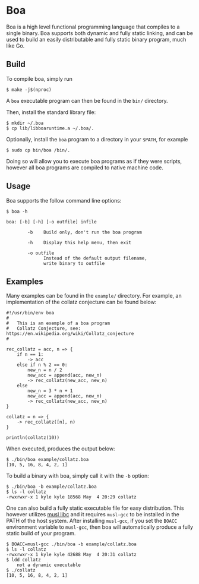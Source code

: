 # Boa

Boa is a high level functional programming language that compiles to a single
binary. Boa supports both dynamic and fully static linking, and can be used to
build an easily distributable and fully static binary program, much like Go.

## Build

To compile boa, simply run

```
$ make -j$(nproc)
```

A `boa` executable program can then be found in the `bin/` directory.

Then, install the standard library file:

```
$ mkdir ~/.boa
$ cp lib/libboaruntime.a ~/.boa/.
```

Optionally, install the `boa` program to a directory in your `$PATH`, for
example

```
$ sudo cp bin/boa /bin/.
```

Doing so will allow you to execute boa programs as if they were scripts, however
all boa programs are compiled to native machine code.

## Usage

Boa supports the follow command line options:

```
$ boa -h

boa: [-b] [-h] [-o outfile] infile

        -b    Build only, don't run the boa program

        -h    Display this help menu, then exit

        -o outfile
              Instead of the default output filename,
              write binary to outfile
```

## Examples

Many examples can be found in the `example/` directory. For example, an
implementation of the collatz conjecture can be found below:

```
#!/usr/bin/env boa
#
#   This is an exemple of a boa program
#   Collatz Conjecture, see: https://en.wikipedia.org/wiki/Collatz_conjecture
#

rec_collatz = acc, n => {
    if n == 1:
        -> acc
    else if n % 2 == 0:
        new_n = n / 2
        new_acc = append(acc, new_n)
        -> rec_collatz(new_acc, new_n)
    else
        new_n = 3 * n + 1
        new_acc = append(acc, new_n)
        -> rec_collatz(new_acc, new_n)
}

collatz = n => {
    -> rec_collatz([n], n)
}

println(collatz(10))
```

When executed, produces the output below:

```
$ ./bin/boa example/collatz.boa
[10, 5, 16, 8, 4, 2, 1]
```

To build a binary with boa, simply call it with the `-b` option:

```
$ ./bin/boa -b example/collatz.boa
$ ls -l collatz
-rwxrwxr-x 1 kyle kyle 18568 May  4 20:29 collatz
```

One can also build a fully static executable file for easy distribution. This
however utilizes [musl libc](https://musl.libc.org/) and it requires `musl-gcc`
to be installed in the PATH of the host system. After installing `musl-gcc`,
if you set the `BOACC` environment variable to `musl-gcc`, then boa will
automatically produce a fully static build of your program.

```
$ BOACC=musl-gcc ./bin/boa -b example/collatz.boa
$ ls -l collatz
-rwxrwxr-x 1 kyle kyle 42688 May  4 20:31 collatz
$ ldd collatz
	not a dynamic executable
$ ./collatz
[10, 5, 16, 8, 4, 2, 1]
```
